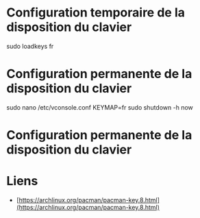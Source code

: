 # Configuration temporaire de la disposition du clavier

sudo loadkeys fr

# Configuration permanente de la disposition du clavier

sudo nano /etc/vconsole.conf
KEYMAP=fr
sudo shutdown -h now

# Configuration permanente de la disposition du clavier


# Liens

* [https://archlinux.org/pacman/pacman-key.8.html](https://archlinux.org/pacman/pacman-key.8.html)
